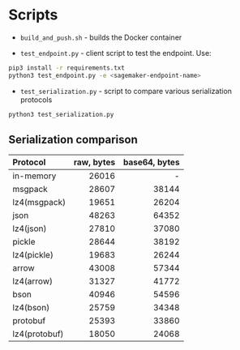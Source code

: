 # Scripts

- `build_and_push.sh` - builds the Docker container

- `test_endpoint.py` - client script to test the endpoint. Use:

```bash
pip3 install -r requirements.txt
python3 test_endpoint.py -e <sagemaker-endpoint-name>
```

- `test_serialization.py` - script to compare various serialization protocols

```bash
python3 test_serialization.py
```

## Serialization comparison

| Protocol | raw, bytes | base64, bytes |
|:---|----:|---:|
|in-memory| 26016| -|
|msgpack| 28607| 38144|
|lz4(msgpack)| 19651| 26204|
|json| 48263| 64352|
|lz4(json)| 27810| 37080|
|pickle| 28644| 38192|
|lz4(pickle)| 19683| 26244|
|arrow| 43008| 57344|
|lz4(arrow)| 31327| 41772|
|bson| 40946| 54596|
|lz4(bson)| 25759| 34348|
|protobuf| 25393| 33860|
|lz4(protobuf)| 18050| 24068|
